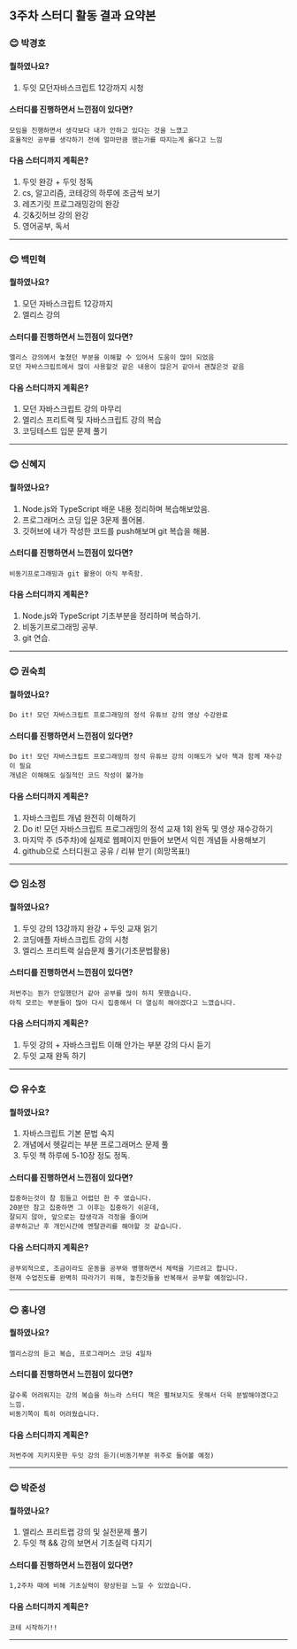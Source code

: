 ## 3주차 스터디 활동 결과 요약본

###  :blush: **박경호**

#### 뭘하였나요?
1. 두잇 모던자바스크립트 12강까지 시청

#### 스터디를 진행하면서 느낀점이 있다면?
    모임을 진행하면서 생각보다 내가 안하고 있다는 것을 느꼈고
    효율적인 공부를 생각하기 전에 얼마만큼 했는가를 따지는게 옳다고 느낌

#### 다음 스터디까지 계획은?
1. 두잇 완강 + 두잇 정독
2. cs, 알고리즘, 코테강의 하루에 조금씩 보기
3. 레츠기릿 프로그래밍강의 완강
4. 깃&깃허브 강의 완강
5. 영어공부, 독서

*********************************************************

### :blush: **백민혁**

#### 뭘하였나요?
1. 모던 자바스크립트 12강까지
2. 엘리스 강의

#### 스터디를 진행하면서 느낀점이 있다면?
    엘리스 강의에서 놓쳤던 부분을 이해할 수 있어서 도움이 많이 되었음
    모던 자바스크립트에서 많이 사용할것 같은 내용이 많은거 같아서 괜찮은것 같음

#### 다음 스터디까지 계획은?
1. 모던 자바스크립트 강의 마무리
2. 엘리스 프리트랙 및 자바스크립트 강의 복습
3. 코딩테스트 입문 문제 풀기


*********************************************************

###  :blush:  **신혜지**

#### 뭘하였나요?
1. Node.js와 TypeScript 배운 내용 정리하며 복습해보았음. 
2. 프로그래머스 코딩 입문 3문제 풀어봄. 
3. 깃허브에 내가 작성한 코드를 push해보며 git 복습을 해봄.

#### 스터디를 진행하면서 느낀점이 있다면?
    비동기프로그래밍과 git 활용이 아직 부족함.
    
#### 다음 스터디까지 계획은?
1. Node.js와 TypeScript 기초부분을 정리하며 복습하기.
2. 비동기프로그래밍 공부.
3. git 연습.


*********************************************************
### :blush: **권숙희**

#### 뭘하였나요?
    Do it! 모던 자바스크립트 프로그래밍의 정석 유튜브 강의 영상 수강완료 

#### 스터디를 진행하면서 느낀점이 있다면?
    Do it! 모던 자바스크립트 프로그래밍의 정석 유튜브 강의 이해도가 낮아 책과 함께 재수강이 필요
    개념은 이해해도 실질적인 코드 작성이 불가능

    
#### 다음 스터디까지 계획은?
1. 자바스크립트 개념 완전히 이해하기
2. Do it! 모던 자바스크립트 프로그래밍의 정석 교재 1회 완독 및 영상 재수강하기
3. 마지막 주 (5주차)에 실제로 웹페이지 만들어 보면서 익힌 개념들 사용해보기 
4. github으로 스터디원고 공유 / 리뷰 받기 (희망목표!)

*********************************************************

### :blush: **임소정**

#### 뭘하였나요?
1. 두잇 강의 13강까지 완강 + 두잇 교재 읽기
2. 코딩애플 자바스크립트 강의 시청
3. 엘리스 프리트랙 실습문제 풀기(기초문법활용)

#### 스터디를 진행하면서 느낀점이 있다면?
    저번주는 뭔가 안일했던거 같아 공부를 많이 하지 못했습니다.
    아직 모르는 부분들이 많아 다시 집중해서 더 열심히 해야겠다고 느꼈습니다.
    
#### 다음 스터디까지 계획은?
1. 두잇 강의 + 자바스크립트 이해 안가는 부분 강의 다시 듣기
2. 두잇 교재 완독 하기

*********************************************************

### :blush: **유수호**

#### 뭘하였나요?
1. 자바스크립트 기본 문법 숙지
2. 개념에서 헷갈리는 부분 프로그래머스 문제 풀
3. 두잇 책 하루에 5-10장 정도 정독.

#### 스터디를 진행하면서 느낀점이 있다면?
    집중하는것이 참 힘들고 어렵던 한 주 였습니다.
    20분만 참고 집중하면 그 이후는 집중하기 쉬운데, 
    잘되지 않아, 앞으로는 잡생각과 걱정을 줄이며
    공부하고난 후 개인시간에 멘탈관리를 해야할 것 같습니다.

#### 다음 스터디까지 계획은?
    공부외적으로, 조금이라도 운동을 공부와 병행하면서 체력을 기르려고 합니다.
    현재 수업진도를 완벽히 따라가기 위해, 놓친것들을 반복해서 공부할 예정입니다.

*********************************************************

### :blush: **홍나영**

#### 뭘하였나요?
    엘리스강의 듣고 복습, 프로그래머스 코딩 4일차

#### 스터디를 진행하면서 느낀점이 있다면?
    갈수록 어려워지는 강의 복습을 하느라 스터디 책은 펼쳐보지도 못해서 더욱 분발해야겠다고 느낌.
    비동기쪽이 특히 어려웠습니다.

#### 다음 스터디까지 계획은?
    저번주에 지키지못한 두잇 강의 듣기(비동기부분 위주로 들어볼 예정)

*********************************************************

### :blush: **박준성**

#### 뭘하였나요?
1. 엘리스 프리트랩 강의 및 실전문제 풀기
2. 두잇 책 && 강의 보면서 기초실력 다지기

#### 스터디를 진행하면서 느낀점이 있다면?
    1,2주차 때에 비해 기초실력이 향상된걸 느낄 수 있었습니다.

#### 다음 스터디까지 계획은?
    코테 시작하기!!

**********************************************************


